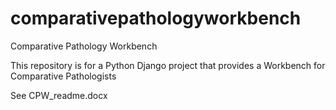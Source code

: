 # comparativepathologyworkbench
Comparative Pathology Workbench

This repository is for a Python Django project that provides a Workbench for Comparative Pathologists


See CPW_readme.docx